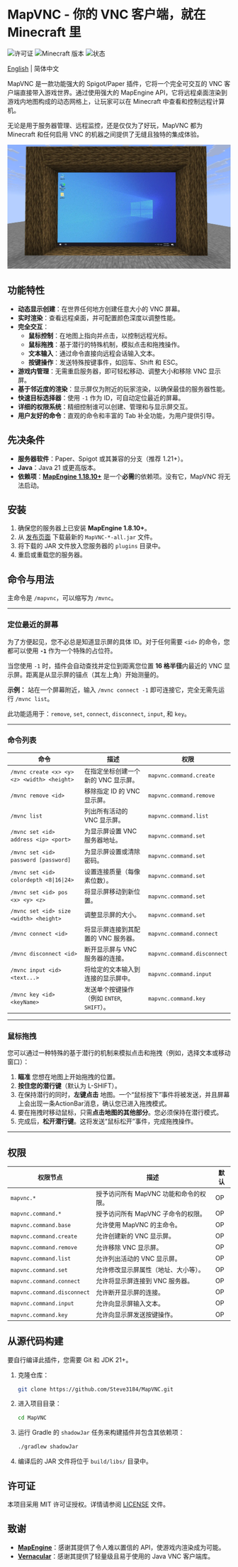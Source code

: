 # MapVNC - 你的 VNC 客户端，就在 Minecraft 里

![许可证](https://img.shields.io/badge/License-MIT-blue.svg)
![Minecraft 版本](https://img.shields.io/badge/Minecraft-1.19.3+-green.svg)
![状态](https://img.shields.io/badge/Status-beta-orange.svg)

[English](README.md) | 简体中文

MapVNC 是一款功能强大的 Spigot/Paper 插件，它将一个完全可交互的 VNC 客户端直接带入游戏世界。通过使用强大的 MapEngine API，它将远程桌面渲染到游戏内地图构成的动态网格上，让玩家可以在 Minecraft 中查看和控制远程计算机。

无论是用于服务器管理、远程监控，还是仅仅为了好玩，MapVNC 都为 Minecraft 和任何启用 VNC 的机器之间提供了无缝且独特的集成体验。

![MapVNC 演示截图](images/demo1.webp)
## 功能特性

- **动态显示创建**：在世界任何地方创建任意大小的 VNC 屏幕。
- **实时渲染**：查看远程桌面，并可配置颜色深度以调整性能。
- **完全交互**：
    - **鼠标控制**：在地图上指向并点击，以控制远程光标。
    - **鼠标拖拽**：基于潜行的特殊机制，模拟点击和拖拽操作。
    - **文本输入**：通过命令直接向远程会话输入文本。
    - **按键操作**：发送特殊按键事件，如回车、Shift 和 ESC。
- **游戏内管理**：无需重启服务器，即可轻松移动、调整大小和移除 VNC 显示屏。
- **基于邻近度的渲染**：显示屏仅为附近的玩家渲染，以确保最佳的服务器性能。
- **快速目标选择器**：使用 `-1` 作为 ID，可自动定位最近的屏幕。
- **详细的权限系统**：精细控制谁可以创建、管理和与显示屏交互。
- **用户友好的命令**：直观的命令和丰富的 Tab 补全功能，为用户提供引导。

## 先决条件

- **服务器软件**：Paper、Spigot 或其兼容的分支（推荐 1.21+）。
- **Java**：Java 21 或更高版本。
- **依赖项**：**[MapEngine 1.18.10+](https://modrinth.com/plugin/mapengine)** 是一个**必需**的依赖项。没有它，MapVNC 将无法启动。

## 安装

1.  确保您的服务器上已安装 **MapEngine 1.8.10+**。
2.  从 [发布页面](https://github.com/Steve3184/MapVNC/releases) 下载最新的 `MapVNC-*-all.jar` 文件。
3.  将下载的 JAR 文件放入您服务器的 `plugins` 目录中。
4.  重启或重载您的服务器。

## 命令与用法

主命令是 `/mapvnc`，可以缩写为 `/mvnc`。

---

### 定位最近的屏幕

为了方便起见，您不必总是知道显示屏的具体 ID。对于任何需要 `<id>` 的命令，您都可以使用 **`-1`** 作为一个特殊的占位符。

当您使用 `-1` 时，插件会自动查找并定位到距离您位置 **16 格半径**内最近的 VNC 显示屏。距离是从显示屏的锚点（其左上角）开始测量的。

**示例：** 站在一个屏幕附近，输入 `/mvnc connect -1` 即可连接它，完全无需先运行 `/mvnc list`。

此功能适用于：`remove`, `set`, `connect`, `disconnect`, `input`, 和 `key`。

---

### 命令列表

| 命令 | 描述 | 权限 |
| --- | --- | --- |
| `/mvnc create <x> <y> <z> <width> <height>` | 在指定坐标创建一个新的 VNC 显示屏。 | `mapvnc.command.create` |
| `/mvnc remove <id>` | 移除指定 ID 的 VNC 显示屏。 | `mapvnc.command.remove` |
| `/mvnc list` | 列出所有活动的 VNC 显示屏。 | `mapvnc.command.list` |
| `/mvnc set <id> address <ip> <port>` | 为显示屏设置 VNC 服务器地址。 | `mapvnc.command.set` |
| `/mvnc set <id> password [password]` | 为显示屏设置或清除密码。 | `mapvnc.command.set` |
| `/mvnc set <id> colordepth <8\|16\|24>` | 设置连接质量（每像素位数）。 | `mapvnc.command.set` |
| `/mvnc set <id> pos <x> <y> <z>` | 将显示屏移动到新位置。 | `mapvnc.command.set` |
| `/mvnc set <id> size <width> <height>` | 调整显示屏的大小。 | `mapvnc.command.set` |
| `/mvnc connect <id>` | 将显示屏连接到其配置的 VNC 服务器。 | `mapvnc.command.connect` |
| `/mvnc disconnect <id>` | 断开显示屏与 VNC 服务器的连接。 | `mapvnc.command.disconnect`|
| `/mvnc input <id> <text...>` | 将给定的文本输入到连接的显示屏中。 | `mapvnc.command.input` |
| `/mvnc key <id> <keyName>` | 发送单个按键操作（例如 `ENTER`, `SHIFT`）。 | `mapvnc.command.key` |

---

### 鼠标拖拽

您可以通过一种特殊的基于潜行的机制来模拟点击和拖拽（例如，选择文本或移动窗口）：

1.  **瞄准** 您想在地图上开始拖拽的位置。
2.  **按住您的潜行键**（默认为 L-SHIFT）。
3.  在保持潜行的同时，**左键点击** 地图。一个“鼠标按下”事件将被发送，并且屏幕上会出现一条ActionBar消息，确认您已进入拖拽模式。
4.  要在拖拽时移动鼠标，只需**点击地图的其他部分**。您必须保持在潜行模式。
5.  完成后，**松开潜行键**。这将发送“鼠标松开”事件，完成拖拽操作。

---

## 权限

| 权限节点 | 描述 | 默认 |
| --- | --- | --- |
| `mapvnc.*` | 授予访问所有 MapVNC 功能和命令的权限。 | OP |
| `mapvnc.command.*` | 授予访问所有 MapVNC 子命令的权限。 | OP |
| `mapvnc.command.base` | 允许使用 MapVNC 的主命令。 | OP |
| `mapvnc.command.create` | 允许创建新的 VNC 显示屏。 | OP |
| `mapvnc.command.remove` | 允许移除 VNC 显示屏。 | OP |
| `mapvnc.command.list` | 允许列出活动的 VNC 显示屏。 | OP |
| `mapvnc.command.set` | 允许修改显示屏属性（地址、大小等）。 | OP |
| `mapvnc.command.connect` | 允许将显示屏连接到 VNC 服务器。 | OP |
| `mapvnc.command.disconnect`| 允许断开显示屏的连接。 | OP |
| `mapvnc.command.input` | 允许向显示屏输入文本。 | OP |
| `mapvnc.command.key` | 允许向显示屏发送按键操作。 | OP |

## 从源代码构建

要自行编译此插件，您需要 Git 和 JDK 21+。

1.  克隆仓库：
    ```bash
    git clone https://github.com/Steve3184/MapVNC.git
    ```
2.  进入项目目录：
    ```bash
    cd MapVNC
    ```
3.  运行 Gradle 的 `shadowJar` 任务来构建插件并包含其依赖项：
    ```bash
    ./gradlew shadowJar
    ```
4.  编译后的 JAR 文件将位于 `build/libs/` 目录中。

## 许可证

本项目采用 MIT 许可证授权。详情请参阅 [LICENSE](LICENSE) 文件。

## 致谢

-   **[MapEngine](https://github.com/FroglightNET/MapEngine)**：感谢其提供了令人难以置信的 API，使游戏内渲染成为可能。
-   **[Vernacular](https://github.com/shinyhut/vernacular)**：感谢其提供了轻量级且易于使用的 Java VNC 客户端库。